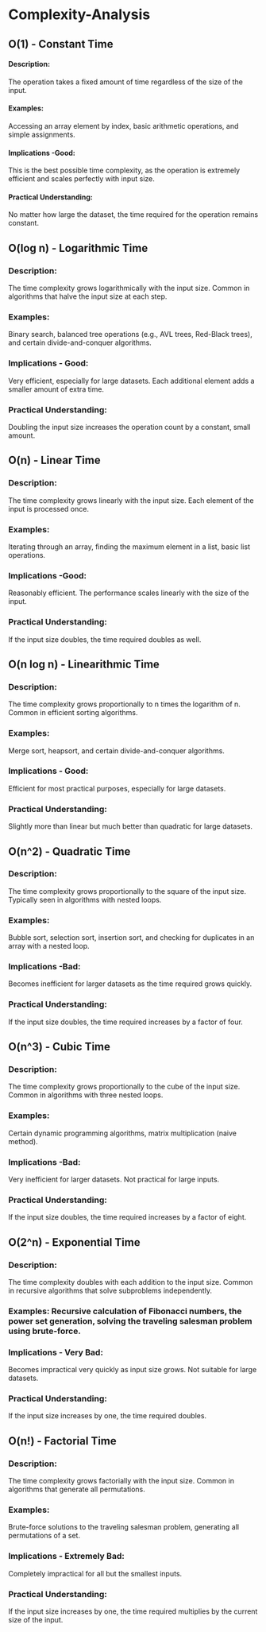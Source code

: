 # Complexity-Analysis


## O(1) - Constant Time

#### Description: 
The operation takes a fixed amount of time regardless of the size of the input.

#### Examples: 
Accessing an array element by index, basic arithmetic operations, and simple assignments.

#### Implications -Good: 
This is the best possible time complexity, as the operation is extremely efficient and scales perfectly with input size.

#### Practical Understanding: 
No matter how large the dataset, the time required for the operation remains constant.


## O(log n) - Logarithmic Time

### Description: 
The time complexity grows logarithmically with the input size. Common in algorithms that halve the input size at each step.

### Examples: 
Binary search, balanced tree operations (e.g., AVL trees, Red-Black trees), and certain divide-and-conquer algorithms.

### Implications - Good: 
Very efficient, especially for large datasets. Each additional element adds a smaller amount of extra time.

### Practical Understanding: 
Doubling the input size increases the operation count by a constant, small amount.


## O(n) - Linear Time

### Description: 
The time complexity grows linearly with the input size. Each element of the input is processed once.

### Examples: 
Iterating through an array, finding the maximum element in a list, basic list operations.

### Implications -Good: 
Reasonably efficient. The performance scales linearly with the size of the input.

### Practical Understanding: 
If the input size doubles, the time required doubles as well.


## O(n log n) - Linearithmic Time

### Description: 
The time complexity grows proportionally to n times the logarithm of n. Common in efficient sorting algorithms.

### Examples: 
Merge sort, heapsort, and certain divide-and-conquer algorithms.

### Implications - Good: 
Efficient for most practical purposes, especially for large datasets.

### Practical Understanding: 
Slightly more than linear but much better than quadratic for large datasets.


## O(n^2) - Quadratic Time

### Description: 
The time complexity grows proportionally to the square of the input size. Typically seen in algorithms with nested loops.

### Examples: 
Bubble sort, selection sort, insertion sort, and checking for duplicates in an array with a nested loop.

### Implications -Bad: 
Becomes inefficient for larger datasets as the time required grows quickly.

### Practical Understanding: 
If the input size doubles, the time required increases by a factor of four.


## O(n^3) - Cubic Time

### Description: 
The time complexity grows proportionally to the cube of the input size. Common in algorithms with three nested loops.

### Examples: 
Certain dynamic programming algorithms, matrix multiplication (naive method).

### Implications -Bad: 
Very inefficient for larger datasets. Not practical for large inputs.

### Practical Understanding: 
If the input size doubles, the time required increases by a factor of eight.


## O(2^n) - Exponential Time

### Description: 
The time complexity doubles with each addition to the input size. Common in recursive algorithms that solve subproblems independently.

### Examples: Recursive calculation of Fibonacci numbers, the power set generation, solving the traveling salesman problem using brute-force.

### Implications - Very Bad: 
Becomes impractical very quickly as input size grows. Not suitable for large datasets.

### Practical Understanding: 
If the input size increases by one, the time required doubles.


## O(n!) - Factorial Time

### Description: 
The time complexity grows factorially with the input size. Common in algorithms that generate all permutations.

### Examples: 
Brute-force solutions to the traveling salesman problem, generating all permutations of a set.

### Implications - Extremely Bad: 
Completely impractical for all but the smallest inputs.

### Practical Understanding: 
If the input size increases by one, the time required multiplies by the current size of the input.
